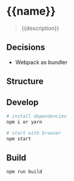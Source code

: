 # {{name}}
> {{description}}

## Decisions
- Webpack as bundler

## Structure


## Develop
```bash
# install dependencies
npm i or yarn

# start with browser
npm start
```

## Build
```bash
npm run build
```
